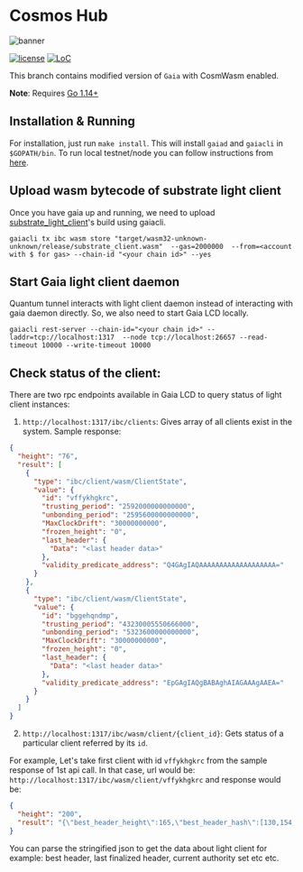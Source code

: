 # Cosmos Hub
![banner](./docs/images/cosmos-hub-image.jpg)

[![license](https://img.shields.io/github/license/cosmos/gaia.svg)](https://github.com/cosmos/gaia/blob/master/LICENSE)
[![LoC](https://tokei.rs/b1/github/cosmos/gaia)](https://github.com/cosmos/gaia)

This branch contains modified version of `Gaia` with CosmWasm enabled.

**Note**: Requires [Go 1.14+](https://golang.org/dl/)

## Installation & Running
For installation, just run `make install`. This will install `gaiad` and `gaiacli` in `$GOPATH/bin`. To run local testnet/node you can follow instructions from [here](https://hub.cosmos.network/master/gaia-tutorials/deploy-testnet.html).

## Upload wasm bytecode of substrate light client
Once you have gaia up and running, we need to upload [substrate_light_client]'s build using gaiacli.
```
gaiacli tx ibc wasm store "target/wasm32-unknown-unknown/release/substrate_client.wasm"  --gas=2000000  --from=<account with $ for gas> --chain-id "<your chain id>" --yes
```

## Start Gaia light client daemon
Quantum tunnel interacts with light client daemon instead of interacting with gaia daemon directly. So, we also need to start Gaia LCD locally. 
```
gaiacli rest-server --chain-id="<your chain id>" --laddr=tcp://localhost:1317  --node tcp://localhost:26657 --read-timeout 10000 --write-timeout 10000
```

## Check status of the client:
There are two rpc endpoints available in Gaia LCD to query status of light client instances:
1. `http://localhost:1317/ibc/clients`: Gives array of all clients exist in the system. Sample response:
```json
{
  "height": "76",
  "result": [
    {
      "type": "ibc/client/wasm/ClientState",
      "value": {
        "id": "vffykhgkrc",
        "trusting_period": "2592000000000000",
        "unbonding_period": "2595600000000000",
        "MaxClockDrift": "30000000000",
        "frozen_height": "0",
        "last_header": {
          "Data": "<last header data>"
        },
        "validity_predicate_address": "Q4GAgIAQAAAAAAAAAAAAAAAAAAA="
      }
    },
    {
      "type": "ibc/client/wasm/ClientState",
      "value": {
        "id": "bggehqndmp",
        "trusting_period": "43230005550666000",
        "unbonding_period": "5323600000000000",
        "MaxClockDrift": "30000000000",
        "frozen_height": "0",
        "last_header": {
          "Data": "<last header data>"
        },
        "validity_predicate_address": "EpGAgIAQgBABAghAIAGAAAgAAEA="
      }
    }
  ]
}
```

2. `http://localhost:1317/ibc/wasm/client/{client_id}`: Gets status of a particular client referred by its `id`. 

For example, Let's take first client with id `vffykhgkrc` from the sample response of 1st api call. In that case, url would be: `http://localhost:1317/ibc/wasm/client/vffykhgkrc` and response would be: 
```json
{
  "height": "200",
  "result": "{\"best_header_height\":165,\"best_header_hash\":[130,154,171,213,11,253,140,13,103,86,2,142,169,186,243,243,198,245,76,49,38,231,98,156,110,21,70,169,224,206,174,141],\"last_finalized_header_hash\":[],\"best_header_commitment_root\":[83,250,120,181,184,202,74,105,205,244,131,140,177,137,88,254,157,92,224,21,93,231,252,89,60,56,164,212,16,9,86,122],\"current_authority_set\":\"LightAuthoritySet { set_id: 0, authorities: [(Public(88dc3417d5058ec4b4503e0c12ea1a0a89be200fe98922423d4334014fa6b0ee (5FA9nQDV...)), 1)] }\"}"
}
```
You can parse the stringified json to get the data about light client for example: best header, last finalized header, current authority set etc etc.

[substrate_light_client]: https://github.com/ChorusOne/substrate-light-client
